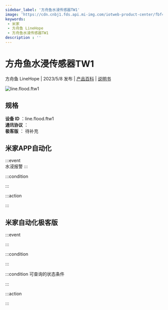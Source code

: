 ```yaml
---
sidebar_label: '方舟鱼水浸传感器TW1'
image: 'https://cdn.cnbj1.fds.api.mi-img.com/iotweb-product-center/fbf49041f43a76e97bae2c13303c3206_1661413299300.png?GalaxyAccessKeyId=AKVGLQWBOVIRQ3XLEW&Expires=9223372036854775807&Signature=5Mfe3mHbvKauEQXFqVkO5MOr+Gw='
keywords: 
 - 米家
 - 方舟鱼 LineHope
 - 方舟鱼水浸传感器TW1
description : ''
---
```

# 方舟鱼水浸传感器TW1

方舟鱼 LineHope | 2023/5/8 发布 | [产品百科](https://home.mi.com/webapp/content/baike/product/index.html?model=line.flood.ftw1/) | [说明书](https://home.mi.com/views/introduction.html?model=line.flood.ftw1&region=cn)

![line.flood.ftw1](https://cdn.cnbj1.fds.api.mi-img.com/iotweb-product-center/fbf49041f43a76e97bae2c13303c3206_1661413299300.png?GalaxyAccessKeyId=AKVGLQWBOVIRQ3XLEW&Expires=9223372036854775807&Signature=5Mfe3mHbvKauEQXFqVkO5MOr+Gw=)

## 规格  
> 
**设备 ID** ：line.flood.ftw1  
**通讯协议** ：  
**极客版**  ： 待补充 


## 米家APP自动化  

:::event  
水浸报警
:::

:::condition  

:::

:::action   

:::

## 米家自动化极客版  

:::event  

:::

:::condition  

:::

:::condition 可查询的状态条件  

:::

:::action  

:::

        
